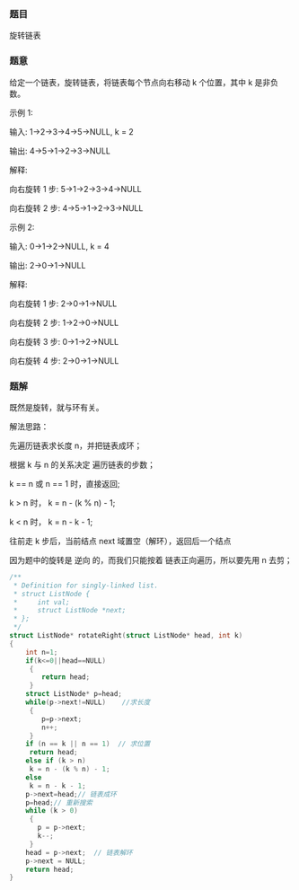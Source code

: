 ### 题目
旋转链表

### 题意
给定一个链表，旋转链表，将链表每个节点向右移动 k 个位置，其中 k 是非负数。

示例 1:

输入: 1->2->3->4->5->NULL, k = 2

输出: 4->5->1->2->3->NULL

解释:

向右旋转 1 步: 5->1->2->3->4->NULL

向右旋转 2 步: 4->5->1->2->3->NULL

示例 2:

输入: 0->1->2->NULL, k = 4

输出: 2->0->1->NULL

解释:

向右旋转 1 步: 2->0->1->NULL

向右旋转 2 步: 1->2->0->NULL

向右旋转 3 步: 0->1->2->NULL

向右旋转 4 步: 2->0->1->NULL

### 题解
既然是旋转，就与环有关。

解法思路：

先遍历链表求长度 n，并把链表成环；

根据 k 与 n 的关系决定 遍历链表的步数；

k == n 或 n == 1 时，直接返回;

k > n 时， k = n - (k % n) - 1;

k < n 时， k = n - k - 1;

往前走 k 步后，当前结点 next 域置空（解环），返回后一个结点

因为题中的旋转是 逆向 的，而我们只能按着 链表正向遍历，所以要先用 n 去剪；

~~~ c
/**
 * Definition for singly-linked list.
 * struct ListNode {
 *     int val;
 *     struct ListNode *next;
 * };
 */
struct ListNode* rotateRight(struct ListNode* head, int k)
{
	int n=1;
	if(k<=0||head==NULL)
	 {
		return head;
	 }
	struct ListNode* p=head;
	while(p->next!=NULL)	//求长度 
	 {
		p=p->next;
		n++;
	 }
	if (n == k || n == 1)  // 求位置
     return head;
    else if (k > n)
     k = n - (k % n) - 1;
    else
     k = n - k - 1;
    p->next=head;// 链表成环
    p=head;// 重新搜索
    while (k > 0) 
     {
       p = p->next;
       k--;
     }
    head = p->next;  // 链表解环
  	p->next = NULL;
  	return head;
} 
~~~
